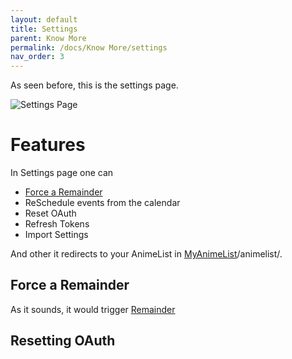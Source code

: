 ```yaml
---
layout: default
title: Settings
parent: Know More
permalink: /docs/Know More/settings
nav_order: 3
---
```


As seen before, this is the settings page.

![Settings Page](../../assets/settings.jpg "Settings page")

# Features

In Settings page one can 

* [Force a Remainder](#Force-A-Remainder)
* ReSchedule events from the calendar
* Reset OAuth
* Refresh Tokens
* Import Settings


And other it redirects to your AnimeList in [MyAnimeList](https://myanimelist.net)/animelist/.

## Force a Remainder

As it sounds, it would trigger [Remainder](./Remainder)

## Resetting OAuth


